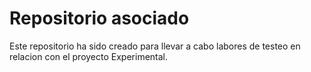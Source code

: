 # Repositorio asociado

Este repositorio ha sido creado para llevar a cabo labores de testeo en relacion con el proyecto Experimental.
